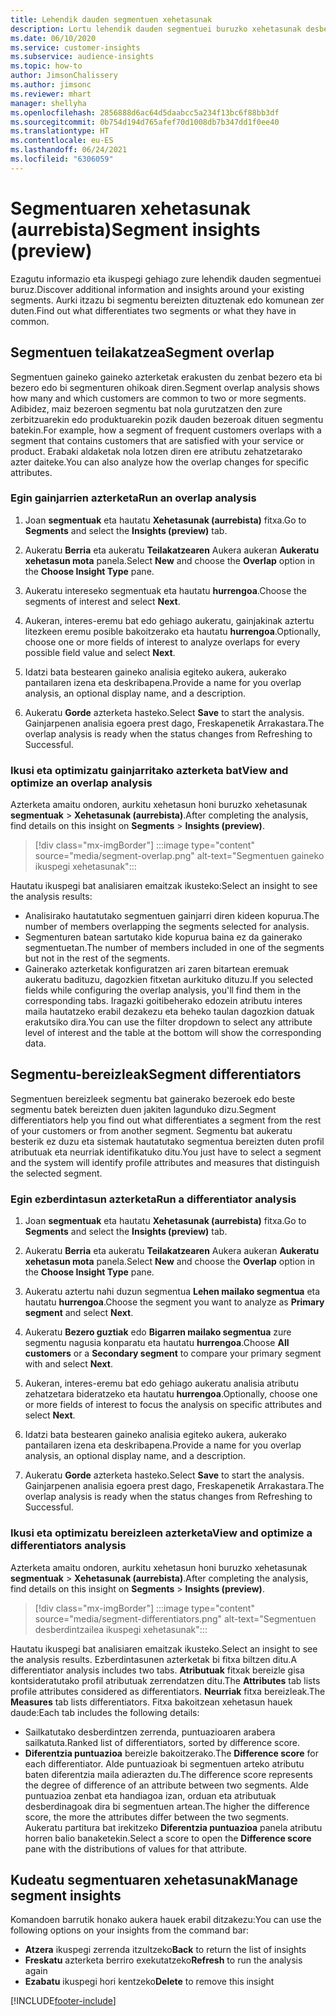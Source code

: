 ```yaml
---
title: Lehendik dauden segmentuen xehetasunak
description: Lortu lehendik dauden segmentuei buruzko xehetasunak desberdintasunak eta puntu komunak ikusteko.
ms.date: 06/10/2020
ms.service: customer-insights
ms.subservice: audience-insights
ms.topic: how-to
author: JimsonChalissery
ms.author: jimsonc
ms.reviewer: mhart
manager: shellyha
ms.openlocfilehash: 2856888d6ac64d5daabcc5a234f13bc6f88bb3df
ms.sourcegitcommit: 0b754d194d765afef70d1008db7b347dd1f0ee40
ms.translationtype: HT
ms.contentlocale: eu-ES
ms.lasthandoff: 06/24/2021
ms.locfileid: "6306059"
---
```

# <a name="segment-insights-preview"></a><span data-ttu-id="bcfdd-103">Segmentuaren xehetasunak (aurrebista)</span><span class="sxs-lookup"><span data-stu-id="bcfdd-103">Segment insights (preview)</span></span>

<span data-ttu-id="bcfdd-104">Ezagutu informazio eta ikuspegi gehiago zure lehendik dauden segmentuei buruz.</span><span class="sxs-lookup"><span data-stu-id="bcfdd-104">Discover additional information and insights around your existing segments.</span></span> <span data-ttu-id="bcfdd-105">Aurki itzazu bi segmentu bereizten dituztenak edo komunean zer duten.</span><span class="sxs-lookup"><span data-stu-id="bcfdd-105">Find out what differentiates two segments or what they have in common.</span></span>

## <a name="segment-overlap"></a><span data-ttu-id="bcfdd-106">Segmentuen teilakatzea</span><span class="sxs-lookup"><span data-stu-id="bcfdd-106">Segment overlap</span></span>

<span data-ttu-id="bcfdd-107">Segmentuen gaineko gaineko azterketak erakusten du zenbat bezero eta bi bezero edo bi segmenturen ohikoak diren.</span><span class="sxs-lookup"><span data-stu-id="bcfdd-107">Segment overlap analysis shows how many and which customers are common to two or more segments.</span></span> <span data-ttu-id="bcfdd-108">Adibidez, maiz bezeroen segmentu bat nola gurutzatzen den zure zerbitzuarekin edo produktuarekin pozik dauden bezeroak dituen segmentu batekin.</span><span class="sxs-lookup"><span data-stu-id="bcfdd-108">For example, how a segment of frequent customers overlaps with a segment that contains customers that are satisfied with your service or product.</span></span>
<span data-ttu-id="bcfdd-109">Erabaki aldaketak nola lotzen diren ere atributu zehatzetarako azter daiteke.</span><span class="sxs-lookup"><span data-stu-id="bcfdd-109">You can also analyze how the overlap changes for specific attributes.</span></span>

### <a name="run-an-overlap-analysis"></a><span data-ttu-id="bcfdd-110">Egin gainjarrien azterketa</span><span class="sxs-lookup"><span data-stu-id="bcfdd-110">Run an overlap analysis</span></span>

1. <span data-ttu-id="bcfdd-111">Joan **segmentuak** eta hautatu **Xehetasunak (aurrebista)** fitxa.</span><span class="sxs-lookup"><span data-stu-id="bcfdd-111">Go to **Segments** and select the **Insights (preview)** tab.</span></span>

1. <span data-ttu-id="bcfdd-112">Aukeratu **Berria** eta aukeratu **Teilakatzearen** Aukera aukeran **Aukeratu xehetasun mota** panela.</span><span class="sxs-lookup"><span data-stu-id="bcfdd-112">Select **New** and choose the **Overlap** option in the **Choose Insight Type** pane.</span></span>

1. <span data-ttu-id="bcfdd-113">Aukeratu intereseko segmentuak eta hautatu **hurrengoa**.</span><span class="sxs-lookup"><span data-stu-id="bcfdd-113">Choose the segments of interest and select **Next**.</span></span>

1. <span data-ttu-id="bcfdd-114">Aukeran, interes-eremu bat edo gehiago aukeratu, gainjakinak aztertu litezkeen eremu posible bakoitzerako eta hautatu **hurrengoa**.</span><span class="sxs-lookup"><span data-stu-id="bcfdd-114">Optionally, choose one or more fields of interest to analyze overlaps for every possible field value and select **Next**.</span></span>

1. <span data-ttu-id="bcfdd-115">Idatzi bata bestearen gaineko analisia egiteko aukera, aukerako pantailaren izena eta deskribapena.</span><span class="sxs-lookup"><span data-stu-id="bcfdd-115">Provide a name for you overlap analysis, an optional display name, and a description.</span></span>

1. <span data-ttu-id="bcfdd-116">Aukeratu **Gorde** azterketa hasteko.</span><span class="sxs-lookup"><span data-stu-id="bcfdd-116">Select **Save** to start the analysis.</span></span> <span data-ttu-id="bcfdd-117">Gainjarpenen analisia egoera prest dago, Freskapenetik Arrakastara.</span><span class="sxs-lookup"><span data-stu-id="bcfdd-117">The overlap analysis is ready when the status changes from Refreshing to Successful.</span></span>

### <a name="view-and-optimize-an-overlap-analysis"></a><span data-ttu-id="bcfdd-118">Ikusi eta optimizatu gainjarritako azterketa bat</span><span class="sxs-lookup"><span data-stu-id="bcfdd-118">View and optimize an overlap analysis</span></span>

<span data-ttu-id="bcfdd-119">Azterketa amaitu ondoren, aurkitu xehetasun honi buruzko xehetasunak **segmentuak** > **Xehetasunak (aurrebista)**.</span><span class="sxs-lookup"><span data-stu-id="bcfdd-119">After completing the analysis, find details on this insight on **Segments** > **Insights (preview)**.</span></span>

> [!div class="mx-imgBorder"]
> :::image type="content" source="media/segment-overlap.png" alt-text="Segmentuen gaineko ikuspegi xehetasunak":::

<span data-ttu-id="bcfdd-121">Hautatu ikuspegi bat analisiaren emaitzak ikusteko:</span><span class="sxs-lookup"><span data-stu-id="bcfdd-121">Select an insight to see the analysis results:</span></span>

- <span data-ttu-id="bcfdd-122">Analisirako hautatutako segmentuen gainjarri diren kideen kopurua.</span><span class="sxs-lookup"><span data-stu-id="bcfdd-122">The number of members overlapping the segments selected for analysis.</span></span>
- <span data-ttu-id="bcfdd-123">Segmenturen batean sartutako kide kopurua baina ez da gainerako segmentuetan.</span><span class="sxs-lookup"><span data-stu-id="bcfdd-123">The number of members included in one of the segments but not in the rest of the segments.</span></span>
- <span data-ttu-id="bcfdd-124">Gainerako azterketak konfiguratzen ari zaren bitartean eremuak aukeratu badituzu, dagozkien fitxetan aurkituko dituzu.</span><span class="sxs-lookup"><span data-stu-id="bcfdd-124">If you selected fields while configuring the overlap analysis, you'll find them in the corresponding tabs.</span></span> <span data-ttu-id="bcfdd-125">Iragazki goitibeherako edozein atributu interes maila hautatzeko erabil dezakezu eta beheko taulan dagozkion datuak erakutsiko dira.</span><span class="sxs-lookup"><span data-stu-id="bcfdd-125">You can use the filter dropdown to select any attribute level of interest and the table at the bottom will show the corresponding data.</span></span>

## <a name="segment-differentiators"></a><span data-ttu-id="bcfdd-126">Segmentu-bereizleak</span><span class="sxs-lookup"><span data-stu-id="bcfdd-126">Segment differentiators</span></span>

<span data-ttu-id="bcfdd-127">Segmentuen bereizleek segmentu bat gainerako bezeroek edo beste segmentu batek bereizten duen jakiten lagunduko dizu.</span><span class="sxs-lookup"><span data-stu-id="bcfdd-127">Segment differentiators help you find out what differentiates a segment from the rest of your customers or from another segment.</span></span> <span data-ttu-id="bcfdd-128">Segmentu bat aukeratu besterik ez duzu eta sistemak hautatutako segmentua bereizten duten profil atributuak eta neurriak identifikatuko ditu.</span><span class="sxs-lookup"><span data-stu-id="bcfdd-128">You just have to select a segment and the system will identify profile attributes and measures that distinguish the selected segment.</span></span>

### <a name="run-a-differentiator-analysis"></a><span data-ttu-id="bcfdd-129">Egin ezberdintasun azterketa</span><span class="sxs-lookup"><span data-stu-id="bcfdd-129">Run a differentiator analysis</span></span>

1. <span data-ttu-id="bcfdd-130">Joan **segmentuak** eta hautatu **Xehetasunak (aurrebista)** fitxa.</span><span class="sxs-lookup"><span data-stu-id="bcfdd-130">Go to **Segments** and select the **Insights (preview)** tab.</span></span>

1. <span data-ttu-id="bcfdd-131">Aukeratu **Berria** eta aukeratu **Teilakatzearen** Aukera aukeran **Aukeratu xehetasun mota** panela.</span><span class="sxs-lookup"><span data-stu-id="bcfdd-131">Select **New** and choose the **Overlap** option in the **Choose Insight Type** pane.</span></span>

1. <span data-ttu-id="bcfdd-132">Aukeratu aztertu nahi duzun segmentua **Lehen mailako segmentua** eta hautatu **hurrengoa**.</span><span class="sxs-lookup"><span data-stu-id="bcfdd-132">Choose the segment you want to analyze as **Primary segment** and select **Next**.</span></span>

1. <span data-ttu-id="bcfdd-133">Aukeratu **Bezero guztiak** edo **Bigarren mailako segmentua** zure segmentu nagusia konparatu eta hautatu **hurrengoa**.</span><span class="sxs-lookup"><span data-stu-id="bcfdd-133">Choose **All customers** or a **Secondary segment** to compare your primary segment with and select **Next**.</span></span>

1. <span data-ttu-id="bcfdd-134">Aukeran, interes-eremu bat edo gehiago aukeratu analisia atributu zehatzetara bideratzeko eta hautatu **hurrengoa**.</span><span class="sxs-lookup"><span data-stu-id="bcfdd-134">Optionally, choose one or more fields of interest to focus the analysis on specific attributes and select **Next**.</span></span>

1. <span data-ttu-id="bcfdd-135">Idatzi bata bestearen gaineko analisia egiteko aukera, aukerako pantailaren izena eta deskribapena.</span><span class="sxs-lookup"><span data-stu-id="bcfdd-135">Provide a name for you overlap analysis, an optional display name, and a description.</span></span>

1. <span data-ttu-id="bcfdd-136">Aukeratu **Gorde** azterketa hasteko.</span><span class="sxs-lookup"><span data-stu-id="bcfdd-136">Select **Save** to start the analysis.</span></span> <span data-ttu-id="bcfdd-137">Gainjarpenen analisia egoera prest dago, Freskapenetik Arrakastara.</span><span class="sxs-lookup"><span data-stu-id="bcfdd-137">The overlap analysis is ready when the status changes from Refreshing to Successful.</span></span>

### <a name="view-and-optimize-a-differentiators-analysis"></a><span data-ttu-id="bcfdd-138">Ikusi eta optimizatu bereizleen azterketa</span><span class="sxs-lookup"><span data-stu-id="bcfdd-138">View and optimize a differentiators analysis</span></span>

<span data-ttu-id="bcfdd-139">Azterketa amaitu ondoren, aurkitu xehetasun honi buruzko xehetasunak **segmentuak** > **Xehetasunak (aurrebista)**.</span><span class="sxs-lookup"><span data-stu-id="bcfdd-139">After completing the analysis, find details on this insight on **Segments** > **Insights (preview)**.</span></span>

> [!div class="mx-imgBorder"]
> :::image type="content" source="media/segment-differentiators.png" alt-text="Segmentuen desberdintzailea ikuspegi xehetasunak":::

<span data-ttu-id="bcfdd-141">Hautatu ikuspegi bat analisiaren emaitzak ikusteko.</span><span class="sxs-lookup"><span data-stu-id="bcfdd-141">Select an insight to see the analysis results.</span></span> <span data-ttu-id="bcfdd-142">Ezberdintasunen azterketak bi fitxa biltzen ditu.</span><span class="sxs-lookup"><span data-stu-id="bcfdd-142">A differentiator analysis includes two tabs.</span></span> <span data-ttu-id="bcfdd-143">**Atributuak** fitxak bereizle gisa kontsideratutako profil atributuak zerrendatzen ditu.</span><span class="sxs-lookup"><span data-stu-id="bcfdd-143">The **Attributes** tab lists profile attributes considered as differentiators.</span></span> <span data-ttu-id="bcfdd-144">**Neurriak** fitxa bereizleak.</span><span class="sxs-lookup"><span data-stu-id="bcfdd-144">The **Measures** tab lists differentiators.</span></span> <span data-ttu-id="bcfdd-145">Fitxa bakoitzean xehetasun hauek daude:</span><span class="sxs-lookup"><span data-stu-id="bcfdd-145">Each tab includes the following details:</span></span>

- <span data-ttu-id="bcfdd-146">Sailkatutako desberdintzen zerrenda, puntuazioaren arabera sailkatuta.</span><span class="sxs-lookup"><span data-stu-id="bcfdd-146">Ranked list of differentiators, sorted by difference score.</span></span>
- <span data-ttu-id="bcfdd-147">**Diferentzia puntuazioa** bereizle bakoitzerako.</span><span class="sxs-lookup"><span data-stu-id="bcfdd-147">The **Difference score** for each differentiator.</span></span> <span data-ttu-id="bcfdd-148">Alde puntuazioak bi segmentuen arteko atributu baten diferentzia maila adierazten du.</span><span class="sxs-lookup"><span data-stu-id="bcfdd-148">The difference score represents the degree of difference of an attribute between two segments.</span></span> <span data-ttu-id="bcfdd-149">Alde puntuazioa zenbat eta handiagoa izan, orduan eta atributuak desberdinagoak dira bi segmentuen artean.</span><span class="sxs-lookup"><span data-stu-id="bcfdd-149">The higher the difference score, the more the attributes differ between the two segments.</span></span> <span data-ttu-id="bcfdd-150">Aukeratu partitura bat irekitzeko **Diferentzia puntuazioa** panela atributu horren balio banaketekin.</span><span class="sxs-lookup"><span data-stu-id="bcfdd-150">Select a score to open the **Difference score** pane with the distributions of values for that attribute.</span></span>

## <a name="manage-segment-insights"></a><span data-ttu-id="bcfdd-151">Kudeatu segmentuaren xehetasunak</span><span class="sxs-lookup"><span data-stu-id="bcfdd-151">Manage segment insights</span></span>

<span data-ttu-id="bcfdd-152">Komandoen barrutik honako aukera hauek erabil ditzakezu:</span><span class="sxs-lookup"><span data-stu-id="bcfdd-152">You can use the following options on your insights from the command bar:</span></span>

- <span data-ttu-id="bcfdd-153">**Atzera** ikuspegi zerrenda itzultzeko</span><span class="sxs-lookup"><span data-stu-id="bcfdd-153">**Back** to return the list of insights</span></span>
- <span data-ttu-id="bcfdd-154">**Freskatu** azterketa berriro exekutatzeko</span><span class="sxs-lookup"><span data-stu-id="bcfdd-154">**Refresh** to run the analysis again</span></span>
- <span data-ttu-id="bcfdd-155">**Ezabatu** ikuspegi hori kentzeko</span><span class="sxs-lookup"><span data-stu-id="bcfdd-155">**Delete** to remove this insight</span></span>


[!INCLUDE[footer-include](../includes/footer-banner.md)]